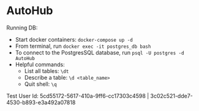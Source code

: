 # AutoHub

Running DB:
- Start docker containers: `docker-compose up -d`
- From terminal, run `docker exec -it postgres_db bash`
- To connect to the PostgresSQL database, run `psql -U postgres -d AutoHub`
- Helpful commands:
  - List all tables: `\dt`
  - Describe a table: `\d <table_name>`
  - Quit shell: `\q`


Test User Id: 5cd55172-5617-410a-9ff6-cc17303c4598 | 3c02c521-dde7-4530-b893-e3a492a07818